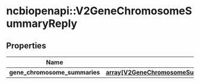 # ncbiopenapi::V2GeneChromosomeSummaryReply


## Properties
Name | Type | Description | Notes
------------ | ------------- | ------------- | -------------
**gene_chromosome_summaries** | [**array[V2GeneChromosomeSummaryReplyGeneChromosomeSummary]**](v2GeneChromosomeSummaryReplyGeneChromosomeSummary.md) |  | [optional] 


